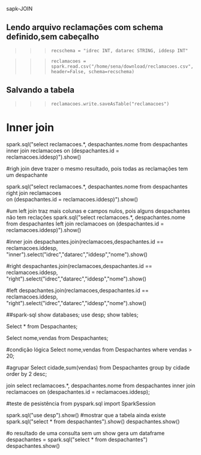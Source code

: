 sapk-JOIN


## Lendo arquivo reclamações com schema definido,sem cabeçalho 

>>> `recschema = "idrec INT, datarec STRING, iddesp INT"`

>>> `reclamacoes = spark.read.csv("/home/sena/download/reclamacoes.csv", header=False, schema=recschema)`

## Salvando a tabela 

>>> `reclamacoes.write.saveAsTable("reclamacoes")`

# Inner join
spark.sql("select reclamacoes.*, despachantes.nome from 
despachantes inner join reclamacoes  on (despachantes.id = reclamacoes.iddesp)").show()

#righ join deve trazer o mesmo resultado, pois todas as reclamações tem um despachante

spark.sql("select reclamacoes.*, despachantes.nome from despachantes right join reclamacoes  
on (despachantes.id = reclamacoes.iddesp)").show()

#um left join traz mais colunas e campos nulos, pois alguns despachantes não tem reclações
spark.sql("select reclamacoes.*, despachantes.nome from despachantes left join reclamacoes  on (despachantes.id = reclamacoes.iddesp)").show()

#inner join
despachantes.join(reclamacoes,despachantes.id == reclamacoes.iddesp, "inner").select("idrec","datarec","iddesp","nome").show()

#right
despachantes.join(reclamacoes,despachantes.id == reclamacoes.iddesp, "right").select("idrec","datarec","iddesp","nome").show()

#left
despachantes.join(reclamacoes,despachantes.id == reclamacoes.iddesp, "right").select("idrec","datarec","iddesp","nome").show()

##spark-sql
show databases;
use desp;
show tables;

Select * from Despachantes;

Select nome,vendas from Despachantes;

#condição lógica
Select nome,vendas from Despachantes where vendas > 20;

#agrupar
Select cidade,sum(vendas) from Despachantes group by cidade order by 2 desc;

join
select reclamacoes.*, despachantes.nome from despachantes inner join reclamacoes  on (despachantes.id = reclamacoes.iddesp);





#teste de pesistência
from pyspark.sql import SparkSession


spark.sql("use desp").show()
#mostrar que a tabela ainda existe
spark.sql("select * from despachantes").show()
despachantes.show()

#o resultado de uma consulta sem um show gera um dataframe
despachantes = spark.sql("select * from despachantes")
despachantes.show()


